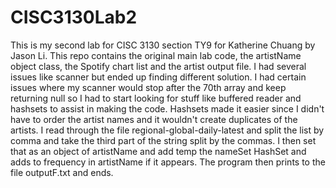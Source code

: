 # CISC3130Lab2
This is my second lab for CISC 3130 section TY9 for Katherine Chuang by Jason Li. This repo contains the original main lab code, the artistName object class, the Spotify chart list and the artist output file.
I had several issues like scanner but ended up finding different solution. I had certain issues where my scanner would stop after the 70th array and keep returning null so I had to start looking for stuff like buffered reader and hashsets to assist in making the code. Hashsets made it easier since I didn't have to order the artist names and it wouldn't create duplicates of the artists. I read through the file regional-global-daily-latest and split the list by comma and take the third part of the string split by the commas. I then set that as an object of artistName and add temp the nameSet HashSet and adds to frequency in artistName if it appears. The program then prints to the file outputF.txt and ends.
